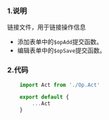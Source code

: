 ### 1.说明

链接文件，用于链接操作信息

* 添加表单中的`$opAdd`提交函数。
* 编辑表单中的`$opSave`提交函数。

### 2.代码

```typescript
    import Act from './Op.Act'

    export default {
        ...Act
    }
```